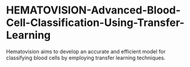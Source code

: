 # HEMATOVISION-Advanced-Blood-Cell-Classification-Using-Transfer-Learning
Hematovision aims to develop an accurate and efficient model for classifying blood cells by employing transfer learning techniques.
